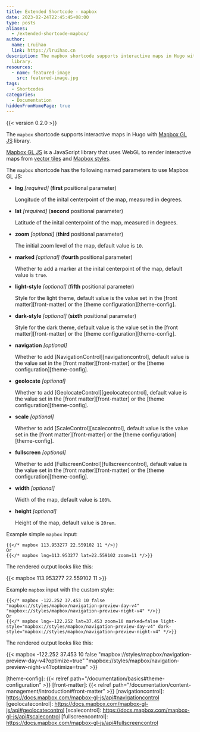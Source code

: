 ```yaml
---
title: Extended Shortcode - mapbox
date: 2023-02-24T22:45:45+08:00
type: posts
aliases:
  - /extended-shortcode-mapbox/
author:
  name: Lruihao
  link: https://lruihao.cn
description: The mapbox shortcode supports interactive maps in Hugo with Mapbox GL JS
  library.
resources:
  - name: featured-image
    src: featured-image.jpg
tags:
  - Shortcodes
categories:
  - Documentation
hiddenFromHomePage: true
---
```


{{< version 0.2.0 >}}

The `mapbox` shortcode supports interactive maps in Hugo with [Mapbox GL JS][mapbox] library.

<!--more-->

[Mapbox GL JS][mapbox] is a JavaScript library that uses WebGL to render interactive maps from [vector tiles][vector-tiles] and [Mapbox styles][style-spec].

The `mapbox` shortcode has the following named parameters to use Mapbox GL JS:

* **lng** *[required]* (**first** positional parameter)

    Longitude of the inital centerpoint of the map, measured in degrees.

* **lat** *[required]* (**second** positional parameter)

    Latitude of the inital centerpoint of the map, measured in degrees.

* **zoom** *[optional]* (**third** positional parameter)

    The initial zoom level of the map, default value is `10`.

* **marked** *[optional]* (**fourth** positional parameter)

    Whether to add a marker at the inital centerpoint of the map, default value is `true`.

* **light-style** *[optional]* (**fifth** positional parameter)

    Style for the light theme, default value is the value set in the [front matter][front-matter] or the [theme configuration][theme-config].

* **dark-style** *[optional]* (**sixth** positional parameter)

    Style for the dark theme, default value is the value set in the [front matter][front-matter] or the [theme configuration][theme-config].

* **navigation** *[optional]*

    Whether to add [NavigationControl][navigationcontrol], default value is the value set in the [front matter][front-matter] or the [theme configuration][theme-config].

* **geolocate** *[optional]*

    Whether to add [GeolocateControl][geolocatecontrol], default value is the value set in the [front matter][front-matter] or the [theme configuration][theme-config].

* **scale** *[optional]*

    Whether to add [ScaleControl][scalecontrol], default value is the value set in the [front matter][front-matter] or the [theme configuration][theme-config].

* **fullscreen** *[optional]*

    Whether to add [FullscreenControl][fullscreencontrol], default value is the value set in the [front matter][front-matter] or the [theme configuration][theme-config].

* **width** *[optional]*

    Width of the map, default value is `100%`.

* **height** *[optional]*

    Height of the map, default value is `20rem`.

Example simple `mapbox` input:

```go-html-template
{{</* mapbox 113.953277 22.559102 11 */>}}
Or
{{</* mapbox lng=113.953277 lat=22.559102 zoom=11 */>}}
```

The rendered output looks like this:

{{< mapbox 113.953277 22.559102 11 >}}

Example `mapbox` input with the custom style:

```go-html-template
{{</* mapbox -122.252 37.453 10 false "mapbox://styles/mapbox/navigation-preview-day-v4" "mapbox://styles/mapbox/navigation-preview-night-v4" */>}}
Or
{{</* mapbox lng=-122.252 lat=37.453 zoom=10 marked=false light-style="mapbox://styles/mapbox/navigation-preview-day-v4" dark-style="mapbox://styles/mapbox/navigation-preview-night-v4" */>}}
```

The rendered output looks like this:

{{< mapbox -122.252 37.453 10 false "mapbox://styles/mapbox/navigation-preview-day-v4?optimize=true" "mapbox://styles/mapbox/navigation-preview-night-v4?optimize=true" >}}

[mapbox]: https://docs.mapbox.com/mapbox-gl-js
[vector-tiles]: https://docs.mapbox.com/help/glossary/vector-tiles/
[style-spec]: https://docs.mapbox.com/mapbox-gl-js/style-spec/
[theme-config]: {{< relref path="/documentation/basics#theme-configuration" >}}
[front-matter]: {{< relref path="/documentation/content-management/introduction#front-matter" >}}
[navigationcontrol]: https://docs.mapbox.com/mapbox-gl-js/api#navigationcontrol
[geolocatecontrol]: https://docs.mapbox.com/mapbox-gl-js/api#geolocatecontrol
[scalecontrol]: https://docs.mapbox.com/mapbox-gl-js/api#scalecontrol
[fullscreencontrol]: https://docs.mapbox.com/mapbox-gl-js/api#fullscreencontrol